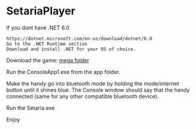 # SetariaPlayer


If you dont have .NET 6.0

	https://dotnet.microsoft.com/en-us/download/dotnet/6.0
	Go to the .NET Runtime section
	Download and install .NET for your OS of choice.

Download the game: [mega folder](https://mega.nz/folder/D1hVxDTK#M-Yn5yxW9O_L5Qjmq1PKLQ)

Run the ConsoleApp1.exe from the app folder.

Make the handy go into bluetooth mode by holding the mode/internet button until it shines blue.
The Console window should say that the handy connected (same for any other compatible bluetooth device).

Run the Setaria.exe

Enjoy
